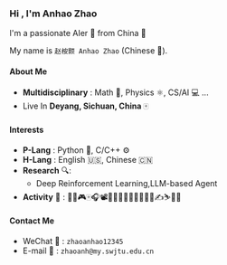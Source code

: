 ### Hi , I'm Anhao Zhao

I'm a passionate AIer :robot: from China :lantern:

My name is `赵桉颢 Anhao Zhao` (Chinese :dragon:).

#### About Me

- **Multidisciplinary** : Math :triangular_ruler:, Physics :atom_symbol:, CS/AI :computer: ...
- Live In **Deyang, Sichuan, China** :mahjong:

#### Interests

- **P-Lang** : Python :snake:,  C/C++ :gear:
- **H-Lang** : English :us:, Chinese :cn:
- **Research** :mag::  
  - Deep Reinforcement Learning,LLM-based Agent
- **Activity** :rainbow: : 🥋🥊🎮🀄🎧📽📖🚴‍♂️🏊‍♀️🏃‍♂️🧗‍♂️✍⛷🧠🏀

#### Contact Me

- WeChat :green_heart: : `zhaoanhao12345`
- E-mail :yellow_heart: : `zhaoanh@my.swjtu.edu.cn`
